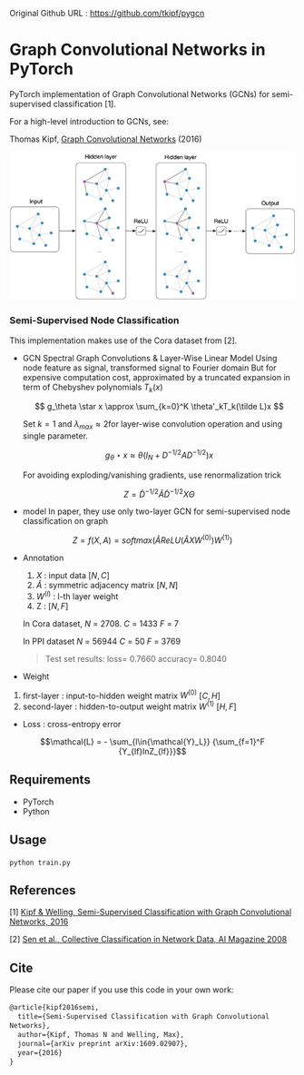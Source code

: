 Original Github URL : https://github.com/tkipf/pygcn

Graph Convolutional Networks in PyTorch
====

PyTorch implementation of Graph Convolutional Networks (GCNs) for semi-supervised classification [1].

For a high-level introduction to GCNs, see:

Thomas Kipf, [Graph Convolutional Networks](http://tkipf.github.io/graph-convolutional-networks/) (2016)

![Graph Convolutional Networks](img/figure.png)

### Semi-Supervised Node Classification

This implementation makes use of the Cora dataset from [2].

- GCN
  Spectral Graph Convolutions & Layer-Wise Linear Model
  Using node feature as signal, transformed signal to Fourier domain
  But for expensive computation cost, approximated by a truncated expansion in term of Chebyshev polynomials $T_k(x)$  

  $$ g_\theta \star x \approx \sum_{k=0}^K \theta'_kT_k(\tilde L)x $$  

  Set $k = 1$ and $\lambda_{max} \approx 2$for layer-wise convolution operation and using single parameter.  

  $$ g_\theta \star x \approx \theta (I_N + D^{-1/2}AD^{-1/2})x $$  

  For avoiding exploding/vanishing gradients, use renormalization trick  

  $$ Z = \tilde{D}^{-1/2}\tilde{A}\tilde{D}^{-1/2}X\Theta$$  


- model
In paper, they use only two-layer GCN for semi-supervised node classification on graph

$$ Z = f(X, A) = softmax(\hat A ReLU(\hat AXW^{(0)})W^{(1)}) $$

- Annotation
  1) $X$ : input data $[N, C]$
  2) $\hat{A}$ : symmetric adjacency matrix $[N, N]$
  3) $W^{(l)}$ : l-th layer weight  
  4) Z : $[N, F]$

  In Cora dataset, 
  $N$ = 2708. $C$ = 1433
  $F$ = 7

  In PPI dataset
  $N$ = 56944 $C$ = 50
  $F$ = 3769

  > Test set results: loss= 0.7660 accuracy= 0.8040  

- Weight
1) first-layer : input-to-hidden weight matrix
  $W^{(0)}$  $[C, H]$
2) second-layer : hidden-to-output weight matrix
  $W^{(1)}$ $[H, F]$
- Loss : cross-entropy error  

$$\mathcal{L} = - \sum_{l\in{\mathcal{Y}_L}} {\sum_{f=1}^F {Y_{lf}lnZ_{lf}}}$$  

## Requirements

  * PyTorch
  * Python

## Usage

```python train.py```

## References

[1] [Kipf & Welling, Semi-Supervised Classification with Graph Convolutional Networks, 2016](https://arxiv.org/abs/1609.02907)

[2] [Sen et al., Collective Classification in Network Data, AI Magazine 2008](http://linqs.cs.umd.edu/projects/projects/lbc/)

## Cite

Please cite our paper if you use this code in your own work:

```
@article{kipf2016semi,
  title={Semi-Supervised Classification with Graph Convolutional Networks},
  author={Kipf, Thomas N and Welling, Max},
  journal={arXiv preprint arXiv:1609.02907},
  year={2016}
}
```

